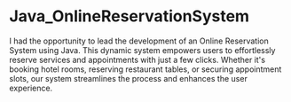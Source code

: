 # Java_OnlineReservationSystem
I had the opportunity to lead the development of an Online Reservation System using Java. This dynamic system empowers users to effortlessly reserve services and appointments with just a few clicks. Whether it's booking hotel rooms, reserving restaurant tables, or securing appointment slots, our system streamlines the process and enhances the user experience.

